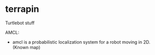# terrapin
Turtlebot stuff

AMCL:

- amcl is a probabilistic localization system for a robot moving in 2D. (Known map)
